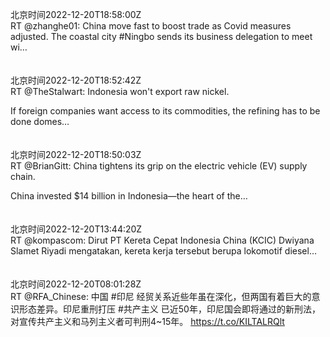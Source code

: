 北京时间2022-12-20T18:58:00Z<br>RT @zhanghe01: China move fast to boost trade as Covid measures adjusted. The coastal city #Ningbo sends its business delegation to meet wi…<br><br><br>北京时间2022-12-20T18:52:42Z<br>RT @TheStalwart: Indonesia won't export raw nickel.

If foreign companies want access to its commodities, the refining has to be done domes…<br><br><br>北京时间2022-12-20T18:50:03Z<br>RT @BrianGitt: China tightens its grip on the electric vehicle (EV) supply chain.

China invested $14 billion in Indonesia—the heart of the…<br><br><br>北京时间2022-12-20T13:44:20Z<br>RT @kompascom: Dirut PT Kereta Cepat Indonesia China (KCIC) Dwiyana Slamet Riyadi mengatakan, kereta kerja tersebut berupa lokomotif diesel…<br><br><br>北京时间2022-12-20T08:01:28Z<br>RT @RFA_Chinese: 中国 #印尼 经贸关系近些年虽在深化，但两国有着巨大的意识形态差异。印尼重刑打压 #共产主义 已近50年，印尼国会即将通过的新刑法，对宣传共产主义和马列主义者可判刑4~15年。
https://t.co/KILTALRQlt<br><br><br>